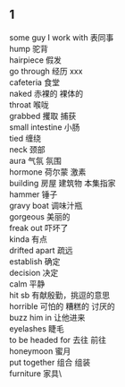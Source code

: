 ## 1

some guy I work with 表同事\
hump 驼背\
hairpiece 假发\
go through 经历 xxx\
cafeteria 食堂\
naked 赤裸的 裸体的\
throat 喉咙\
grabbed 攫取 捕获\
small intestine 小肠\
tied 缠绕\
neck 颈部\
aura 气氛 氛围\
hormone 荷尔蒙 激素\
building 房屋 建筑物 本集指家\
hammer 锤子\
gravy boat 调味汁瓶\
gorgeous 美丽的\
freak out 吓坏了\
kinda 有点\
drifted apart 疏远\
establish 确定\
decision 决定\
calm 平静\
hit sb 有献殷勤，挑逗的意思\
horrible 可怕的 糟糕的 讨厌的\
buzz him in 让他进来\
eyelashes 睫毛\
to be headed for 去往 前往\
honeymoon 蜜月\
put together 组合 组装\
furniture 家具\